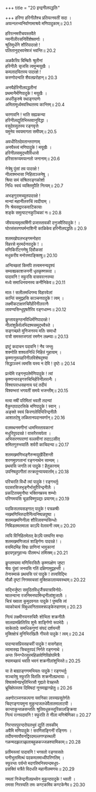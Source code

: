 +++
title = "20 इन्द्रनीलपद्धतिः"

+++
हरिणा हरिनीलैश्च प्रतियत्नवतीं सदा ।  
अयत्नलभ्यनिर्वाणामाश्रये मणिपादुकाम्॥ 20.1

हरिरत्नमरीचयस्तवैते  
नवनीलीरसनिर्विशेषवर्णाः ।  
श्रुतिमूर्धनि शौरिपादरक्षे !  
पलितानुद्भवभेषजं भवन्ति॥ 20.2

अळकैरिव बिम्बितैः श्रुतीनां  
हरिनीलैः सृजसि त्वमुन्मयूखैः ।  
कमलादयितस्य पादरक्षे !  
करुणोदन्वति शैवलप्ररोहान्॥ 20.3

अनघैर्हरिनीलपद्धतीनां  
प्रथमानैर्मणिपादुके ! मयूखैः ।  
अधरीकुरुषे रथाङ्गपाणेः  
अमितामूर्ध्वमवस्थितस्य कान्तिम्॥ 20.4

चरणावनि ! भाति सह्यकन्या  
हरिनीलद्युतिभिस्तवानुविद्धा ।  
वसुदेवसुतस्य रङ्गवृत्तेः  
यमुनेव स्वयमागता समीपम्॥ 20.5

अवधीरितदेवतान्तराणाम्  
अनघैस्त्वं मणिपादुके ! मयूखैः ।  
हरिनीलसमुद्भवैर्विधत्से  
हरिसारूप्यमयत्नतो जनानाम्॥ 20.6

नेत्रेषु पुंसां तव पादरक्षे !  
नीलाश्मभासा निहिताञ्जनेषु ।  
श्रिया समं संश्रितरङ्गकोशो  
निधिः स्वयं व्यक्तिमुपैति नित्यम्॥ 20.7

अभङ्गुरामच्युतपादरक्षे !  
मान्यां महानीलरुचिं त्वदीयाम् ।  
निः श्रेयसद्वारकवाटिकायाः  
शङ्के समुत्पाटनकुञ्चिकां नः॥ 20.8

जीवयत्यमृतवर्षिणी प्रजास्तावकी दनुजवैरिपादुके ! ।  
घोरसंसरणघर्मनाशिनी काळिकेव हरिनीलपद्धतिः॥ 20.9

शतमखोपलभङ्गमनोहरा  
विहरसे मुरमर्दनपादुके ! ।  
मणिकिरीटगणेषु दिवौकसां  
मधुकरीव मनोरमपङ्क्तिषु॥ 20.10

अन्विच्छतां किमपि तत्त्वमनन्यदृश्यं  
सम्यक्प्रकाशजननी धृतकृष्णरूपा ।  
पादावनि ! स्फुरसि वासवरत्नरम्या  
मध्ये समाधिनयनस्य कनीनिकेव॥ 20.11

मातः ! सलीलमधिगम्य विहारवेलां  
कान्तिं समुद्वहसि काञ्चनपादुके ! त्वम् ।  
लक्ष्मीकटाक्षरुचिरैर्हरिनीलरत्नैः  
लावण्यसिन्धुपृषतैरिव रङ्गधाम्नः॥ 20.12

कॢप्तावकुण्ठनविधिर्मणिपादरक्षे !  
नीलांशुकैर्वलभिदश्मसमुद्भवैस्ते ।  
सङ्गच्छते मुनिजनस्य मतिः समाधौ  
रात्रौ समस्तजगतां रमणेन लक्ष्म्याः॥ 20.13

द्रष्टुं कदाचन पदावनि ! नैव जन्तुः  
शक्नोति शश्वतनिधिं निहितं गुहायाम् ।  
कृष्णानुरूपहरिनीलविशेषदृश्या  
सिद्धाञ्जनं त्वमसि यस्य न देवि ! दृष्टेः॥ 20.14

प्रत्येमि रङ्गनृपतेर्मणिपादुके ! त्वां  
कृष्णान्तरङ्गरुचिभिर्हरिनीलरत्नैः ।  
विश्वापराधसहनाय पदं तदीयं  
विश्वम्भरां भगवतीं समये भजन्तीम्॥ 20.15

मत्वा मषीं परिमितां भवती तदन्यां  
वैकुण्ठपादरसिके मणिपादुके ! स्वान् ।  
अङ्क्ते स्वयं किरणलेपिभिरिन्द्रनीलैः  
आशातटेषु लळितानपदानवर्णान्॥ 20.16

वलमथनमणीनां धामभिस्तावकानां  
मधुरिपुपदरक्षे ! वासरैरव्यपेता ।  
अभिसरणपराणां वल्लवीनां तदाऽऽसीत्  
शमितगुरुभयार्तिः शर्वरी काचिदन्या॥ 20.17

शतमखमणिभङ्गैरुन्मयूखैर्दिशन्ती  
शरणमुपगतानां रङ्गनाथेन साम्यम् ।  
प्रथयसि जगति त्वं पादुके ! हैतुकानाम्  
उपनिषदुपगीतां तत्क्रतुन्यायवार्ताम्॥ 20.18

परिचरति विधौ त्वां पादुके ! रङ्गभर्तुः  
पदसरसिजभृङ्गैर्भासुरैरिन्द्रनीलैः ।  
प्रकटितयमुनौघा भक्तिनम्रस्य शम्भोः  
परिणमयसि चूडाविष्णुपद्याः प्रयागम्॥ 20.19

पदकिसलयसङ्गात् पादुके ! पत्रळश्रीः  
नखमणिभिरुदारैर्नित्यनिष्पन्नपुष्पा ।  
शतमखमणिनीला शौरिलावण्यसिन्धोः  
निबिडतमतमाला काऽपि वेलावनी त्वम्॥ 20.20

त्वयि विनिहितमेतत् केऽपि पश्यन्ति मन्दाः  
शतमखमणिजालं शार्ङ्गिणः पादरक्षे ! ।  
वयमिदमिह विद्मः प्राणिनां भावुकानां  
हृदयगृहगुहाभ्यः पीतमन्धं तमिस्रम्॥ 20.21

कॢप्तश्यामा मणिभिरसितैः कृष्णपक्षेण जुष्टा  
श्रेयः पुंसां जनयसि गतिं दक्षिणामुद्वहन्ती ।  
तेनास्माकं प्रथयसि परं पादुके ! तत्त्वविद्भिः  
मौळौ दृष्टां निगमवचसां मुक्तिकालाव्यवस्थाम्॥ 20.22

सद्भिर्जुष्टा समुदितविधुर्जैत्रयात्राविनोदे-  
ष्वातन्वाना रजनिमनघामिन्द्रनीलांशुजालैः ।  
चित्रं ख्याता कुमुदवनतः पादुके ! पुष्यसि त्वं  
व्याकोचत्वं विबुधवनितावक्त्रपङ्केरुहाणाम्॥ 20.23

नित्यं लक्ष्मीनयनरुचिरैः शोभिता शक्रनीलैः  
सालग्रामक्षितिरिव शुभैः शार्ङ्गिणो रूपभेदैः ।  
साकेतादेः समधिकगुणां संपदं दर्शयन्ती  
मुक्तिक्षेत्रं मुनिभिरखिलैः गीयसे पादुके ! त्वम्॥ 20.24

पादन्यासप्रियसहचरीं पादुके ! वासगेहात्  
त्वामारुह्य त्रिचतुरपदं निर्गते रङ्गनाथे ।  
अन्तः स्निग्धैरसुरमहिळावेणिविक्षेपमित्रैः  
श्यामच्छायं भवति भवनं शक्रनीलांशुभिस्ते॥ 20.25

या ते बाह्याङ्गणमभियतः पादुके ! रङ्गभर्तुः  
सञ्चारेषु स्फुरति विततिः शक्रनीलप्रभायाः ।  
विष्वक्सेनप्रभृतिभिरसौ गृह्यते वेत्रहस्तैः  
भ्रूविक्षेपस्तव दिविषदां नूनमाह्वानहेतुः॥ 20.26

अक्ष्णोरञ्जनकल्पना यवनिका लास्यप्रसूतेर्गतेः  
चिद्गङ्गायमुना मुकुन्दजलधेर्वेलातमालाटवी ।  
कान्ताकुन्तळसन्ततिः श्रुतिवधूकस्तूरिकालङ्क्रिया  
नित्यं रत्नपदावनि ! स्फुरति ते नीला मणिश्रेणिका॥ 20.27

निरन्तरपुरन्दरोपलभुवं द्युतिं तावकीम्  
अवैमि मणिपादुके ! सरणिसङ्गिनीं रङ्गिणः ।  
तदीयनवयौवनद्विरदमल्लगण्डस्थली  
गळन्मदझलञ्झलाबहुळकज्जळश्यामिकाम्॥ 20.28

प्रतीमस्त्वां पादावनि ! भगवतो रङ्गवसतेः  
घनीभूतामित्थं पदकमलमाध्वीपरिणतिम् ।  
स्फुरन्तः पर्यन्ते मदगरिमनिस्पन्दमधुप-  
प्रसक्तिं यत्रैते विदधति महानीलमणयः॥ 20.29

नमतां निजेन्द्रनीलप्रभवेन मुकुन्दपादुके ! भवती ।  
तमसा निरस्यति तमः कण्टकमिव कण्टकेनैव॥ 20.30

